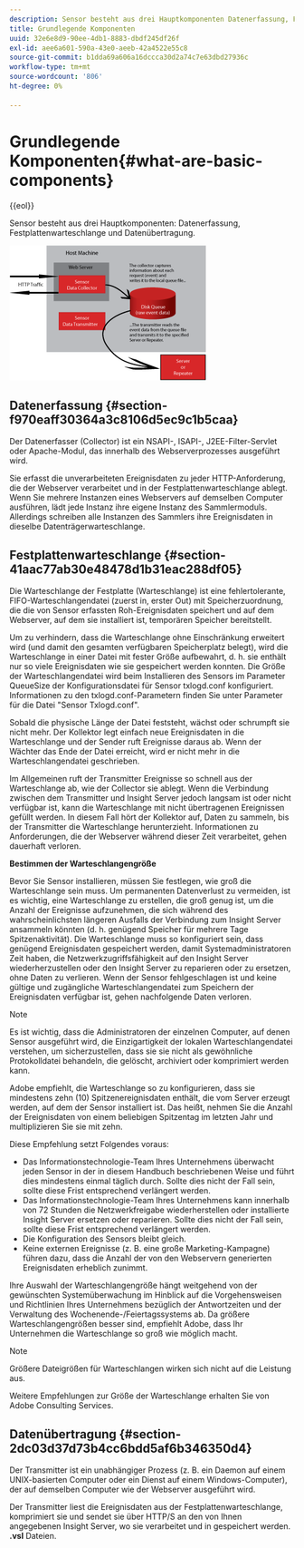 ```yaml
---
description: Sensor besteht aus drei Hauptkomponenten Datenerfassung, Festplattenwarteschlange und Datenübertragung.
title: Grundlegende Komponenten
uuid: 32e6e8d9-90ee-4db1-8883-dbdf245df26f
exl-id: aee6a601-590a-43e0-aeeb-42a4522e55c8
source-git-commit: b1dda69a606a16dccca30d2a74c7e63dbd27936c
workflow-type: tm+mt
source-wordcount: '806'
ht-degree: 0%

---
```


# Grundlegende Komponenten{#what-are-basic-components}

{{eol}}

Sensor besteht aus drei Hauptkomponenten: Datenerfassung, Festplattenwarteschlange und Datenübertragung.

![](assets/Visual-Sensor.png)

## Datenerfassung {#section-f970eaff30364a3c8106d5ec9c1b5caa}

Der Datenerfasser (Collector) ist ein NSAPI-, ISAPI-, J2EE-Filter-Servlet oder Apache-Modul, das innerhalb des Webserverprozesses ausgeführt wird.

Sie erfasst die unverarbeiteten Ereignisdaten zu jeder HTTP-Anforderung, die der Webserver verarbeitet und in der Festplattenwarteschlange ablegt. Wenn Sie mehrere Instanzen eines Webservers auf demselben Computer ausführen, lädt jede Instanz ihre eigene Instanz des Sammlermoduls. Allerdings schreiben alle Instanzen des Sammlers ihre Ereignisdaten in dieselbe Datenträgerwarteschlange.

## Festplattenwarteschlange {#section-41aac77ab30e48478d1b31eac288df05}

Die Warteschlange der Festplatte (Warteschlange) ist eine fehlertolerante, FIFO-Warteschlangendatei (zuerst in, erster Out) mit Speicherzuordnung, die die von Sensor erfassten Roh-Ereignisdaten speichert und auf dem Webserver, auf dem sie installiert ist, temporären Speicher bereitstellt.

Um zu verhindern, dass die Warteschlange ohne Einschränkung erweitert wird (und damit den gesamten verfügbaren Speicherplatz belegt), wird die Warteschlange in einer Datei mit fester Größe aufbewahrt, d. h. sie enthält nur so viele Ereignisdaten wie sie gespeichert werden konnten. Die Größe der Warteschlangendatei wird beim Installieren des Sensors im Parameter QueueSize der Konfigurationsdatei für Sensor txlogd.conf konfiguriert. Informationen zu den txlogd.conf-Parametern finden Sie unter Parameter für die Datei &quot;Sensor Txlogd.conf&quot;.

Sobald die physische Länge der Datei feststeht, wächst oder schrumpft sie nicht mehr. Der Kollektor legt einfach neue Ereignisdaten in die Warteschlange und der Sender ruft Ereignisse daraus ab. Wenn der Wächter das Ende der Datei erreicht, wird er nicht mehr in die Warteschlangendatei geschrieben.

Im Allgemeinen ruft der Transmitter Ereignisse so schnell aus der Warteschlange ab, wie der Collector sie ablegt. Wenn die Verbindung zwischen dem Transmitter und Insight Server jedoch langsam ist oder nicht verfügbar ist, kann die Warteschlange mit nicht übertragenen Ereignissen gefüllt werden. In diesem Fall hört der Kollektor auf, Daten zu sammeln, bis der Transmitter die Warteschlange herunterzieht. Informationen zu Anforderungen, die der Webserver während dieser Zeit verarbeitet, gehen dauerhaft verloren.

**Bestimmen der Warteschlangengröße**

Bevor Sie Sensor installieren, müssen Sie festlegen, wie groß die Warteschlange sein muss. Um permanenten Datenverlust zu vermeiden, ist es wichtig, eine Warteschlange zu erstellen, die groß genug ist, um die Anzahl der Ereignisse aufzunehmen, die sich während des wahrscheinlichsten längeren Ausfalls der Verbindung zum Insight Server ansammeln könnten (d. h. genügend Speicher für mehrere Tage Spitzenaktivität). Die Warteschlange muss so konfiguriert sein, dass genügend Ereignisdaten gespeichert werden, damit Systemadministratoren Zeit haben, die Netzwerkzugriffsfähigkeit auf den Insight Server wiederherzustellen oder den Insight Server zu reparieren oder zu ersetzen, ohne Daten zu verlieren. Wenn der Sensor fehlgeschlagen ist und keine gültige und zugängliche Warteschlangendatei zum Speichern der Ereignisdaten verfügbar ist, gehen nachfolgende Daten verloren.

>[!NOTE]
>
>Es ist wichtig, dass die Administratoren der einzelnen Computer, auf denen Sensor ausgeführt wird, die Einzigartigkeit der lokalen Warteschlangendatei verstehen, um sicherzustellen, dass sie sie nicht als gewöhnliche Protokolldatei behandeln, die gelöscht, archiviert oder komprimiert werden kann.

Adobe empfiehlt, die Warteschlange so zu konfigurieren, dass sie mindestens zehn (10) Spitzenereignisdaten enthält, die vom Server erzeugt werden, auf dem der Sensor installiert ist. Das heißt, nehmen Sie die Anzahl der Ereignisdaten von einem beliebigen Spitzentag im letzten Jahr und multiplizieren Sie sie mit zehn.

Diese Empfehlung setzt Folgendes voraus:

* Das Informationstechnologie-Team Ihres Unternehmens überwacht jeden Sensor in der in diesem Handbuch beschriebenen Weise und führt dies mindestens einmal täglich durch. Sollte dies nicht der Fall sein, sollte diese Frist entsprechend verlängert werden.
* Das Informationstechnologie-Team Ihres Unternehmens kann innerhalb von 72 Stunden die Netzwerkfreigabe wiederherstellen oder installierte Insight Server ersetzen oder reparieren. Sollte dies nicht der Fall sein, sollte diese Frist entsprechend verlängert werden.
* Die Konfiguration des Sensors bleibt gleich.
* Keine externen Ereignisse (z. B. eine große Marketing-Kampagne) führen dazu, dass die Anzahl der von den Webservern generierten Ereignisdaten erheblich zunimmt.

Ihre Auswahl der Warteschlangengröße hängt weitgehend von der gewünschten Systemüberwachung im Hinblick auf die Vorgehensweisen und Richtlinien Ihres Unternehmens bezüglich der Antwortzeiten und der Verwaltung des Wochenende-/Feiertagssystems ab. Da größere Warteschlangengrößen besser sind, empfiehlt Adobe, dass Ihr Unternehmen die Warteschlange so groß wie möglich macht.

>[!NOTE]
>
>Größere Dateigrößen für Warteschlangen wirken sich nicht auf die Leistung aus.

Weitere Empfehlungen zur Größe der Warteschlange erhalten Sie von Adobe Consulting Services.

## Datenübertragung {#section-2dc03d37d73b4cc6bdd5af6b346350d4}

Der Transmitter ist ein unabhängiger Prozess (z. B. ein Daemon auf einem UNIX-basierten Computer oder ein Dienst auf einem Windows-Computer), der auf demselben Computer wie der Webserver ausgeführt wird.

Der Transmitter liest die Ereignisdaten aus der Festplattenwarteschlange, komprimiert sie und sendet sie über HTTP/S an den von Ihnen angegebenen Insight Server, wo sie verarbeitet und in gespeichert werden. **.vsl** Dateien.
